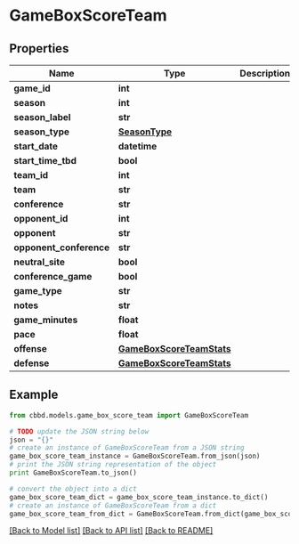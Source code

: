 # GameBoxScoreTeam


## Properties
Name | Type | Description | Notes
------------ | ------------- | ------------- | -------------
**game_id** | **int** |  | 
**season** | **int** |  | 
**season_label** | **str** |  | 
**season_type** | [**SeasonType**](SeasonType.md) |  | 
**start_date** | **datetime** |  | 
**start_time_tbd** | **bool** |  | 
**team_id** | **int** |  | 
**team** | **str** |  | 
**conference** | **str** |  | 
**opponent_id** | **int** |  | 
**opponent** | **str** |  | 
**opponent_conference** | **str** |  | 
**neutral_site** | **bool** |  | 
**conference_game** | **bool** |  | 
**game_type** | **str** |  | 
**notes** | **str** |  | 
**game_minutes** | **float** |  | 
**pace** | **float** |  | 
**offense** | [**GameBoxScoreTeamStats**](GameBoxScoreTeamStats.md) |  | 
**defense** | [**GameBoxScoreTeamStats**](GameBoxScoreTeamStats.md) |  | 

## Example

```python
from cbbd.models.game_box_score_team import GameBoxScoreTeam

# TODO update the JSON string below
json = "{}"
# create an instance of GameBoxScoreTeam from a JSON string
game_box_score_team_instance = GameBoxScoreTeam.from_json(json)
# print the JSON string representation of the object
print GameBoxScoreTeam.to_json()

# convert the object into a dict
game_box_score_team_dict = game_box_score_team_instance.to_dict()
# create an instance of GameBoxScoreTeam from a dict
game_box_score_team_from_dict = GameBoxScoreTeam.from_dict(game_box_score_team_dict)
```
[[Back to Model list]](../README.md#documentation-for-models) [[Back to API list]](../README.md#documentation-for-api-endpoints) [[Back to README]](../README.md)


